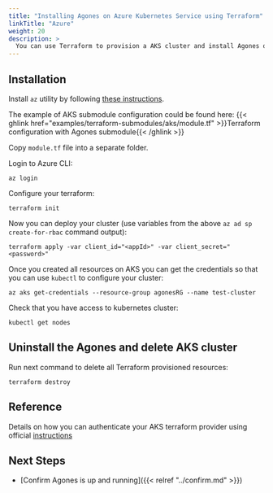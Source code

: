 ```yaml
---
title: "Installing Agones on Azure Kubernetes Service using Terraform"
linkTitle: "Azure"
weight: 20
description: >
  You can use Terraform to provision a AKS cluster and install Agones on it.
---
```


## Installation

Install `az` utility by following [these instructions](https://docs.microsoft.com/en-us/cli/azure/install-azure-cli?view=azure-cli-latest).

The example of AKS submodule configuration could be found here:
 {{< ghlink href="examples/terraform-submodules/aks/module.tf" >}}Terraform configuration with Agones submodule{{< /ghlink >}}

Copy `module.tf` file into a separate folder.

Login to Azure CLI:
```
az login
```

Configure your terraform:
```
terraform init
```

Now you can deploy your cluster (use variables from the above `az ad sp create-for-rbac` command output):
```
terraform apply -var client_id="<appId>" -var client_secret="<password>"
```

Once you created all resources on AKS you can get the credentials so that you can use `kubectl` to configure your cluster:
```
az aks get-credentials --resource-group agonesRG --name test-cluster
```

Check that you have access to kubernetes cluster:
```
kubectl get nodes
```

## Uninstall the Agones and delete AKS cluster

Run next command to delete all Terraform provisioned resources:
```
terraform destroy
```

## Reference
Details on how you can authenticate your AKS terraform provider using official [instructions](https://www.terraform.io/docs/providers/azurerm/auth/service_principal_client_secret.html)

## Next Steps

- [Confirm Agones is up and running]({{< relref "../confirm.md" >}})